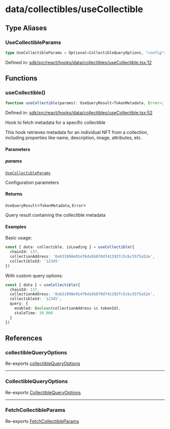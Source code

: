 # data/collectibles/useCollectible

## Type Aliases

### UseCollectibleParams

```ts
type UseCollectibleParams = Optional<CollectibleQueryOptions, "config">;
```

Defined in: [sdk/src/react/hooks/data/collectibles/useCollectible.tsx:12](https://github.com/0xsequence/marketplace-sdk/blob/6a4808051b4d56769c8daea217398414041a4d84/sdk/src/react/hooks/data/collectibles/useCollectible.tsx#L12)

## Functions

### useCollectible()

```ts
function useCollectible(params): UseQueryResult<TokenMetadata, Error>;
```

Defined in: [sdk/src/react/hooks/data/collectibles/useCollectible.tsx:52](https://github.com/0xsequence/marketplace-sdk/blob/6a4808051b4d56769c8daea217398414041a4d84/sdk/src/react/hooks/data/collectibles/useCollectible.tsx#L52)

Hook to fetch metadata for a specific collectible

This hook retrieves metadata for an individual NFT from a collection,
including properties like name, description, image, attributes, etc.

#### Parameters

##### params

[`UseCollectibleParams`](#usecollectibleparams)

Configuration parameters

#### Returns

`UseQueryResult`\<`TokenMetadata`, `Error`\>

Query result containing the collectible metadata

#### Examples

Basic usage:
```typescript
const { data: collectible, isLoading } = useCollectible({
  chainId: 137,
  collectionAddress: '0x631998e91476da5b870d741192fc5cbc55f5a52e',
  collectibleId: '12345'
})
```

With custom query options:
```typescript
const { data } = useCollectible({
  chainId: 137,
  collectionAddress: '0x631998e91476da5b870d741192fc5cbc55f5a52e',
  collectibleId: '12345',
  query: {
    enabled: Boolean(collectionAddress && tokenId),
    staleTime: 30_000
  }
})
```

## References

### collectibleQueryOptions

Re-exports [collectibleQueryOptions](../collectibles.md#collectiblequeryoptions-1)

***

### CollectibleQueryOptions

Re-exports [CollectibleQueryOptions](../collectibles.md#collectiblequeryoptions)

***

### FetchCollectibleParams

Re-exports [FetchCollectibleParams](../collectibles.md#fetchcollectibleparams)
